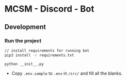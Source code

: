 # MCSM - Discord - Bot

## Development

### Run the project

```bash
// install requirements for running bot
pip3 install -r requirements.txt

python __init__.py
```
- Copy `.env.sample` to `.env` in `/src/` and fill all the blanks.
